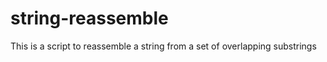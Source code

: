 string-reassemble
=================

This is a script to reassemble a string from a set of overlapping substrings
